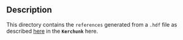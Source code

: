 ## Description
This directory contains the `references` generated from a `.hdf` file as described [here](https://docs.xarray.dev/en/stable/user-guide/io.html) in the **`Kerchunk`** here. 